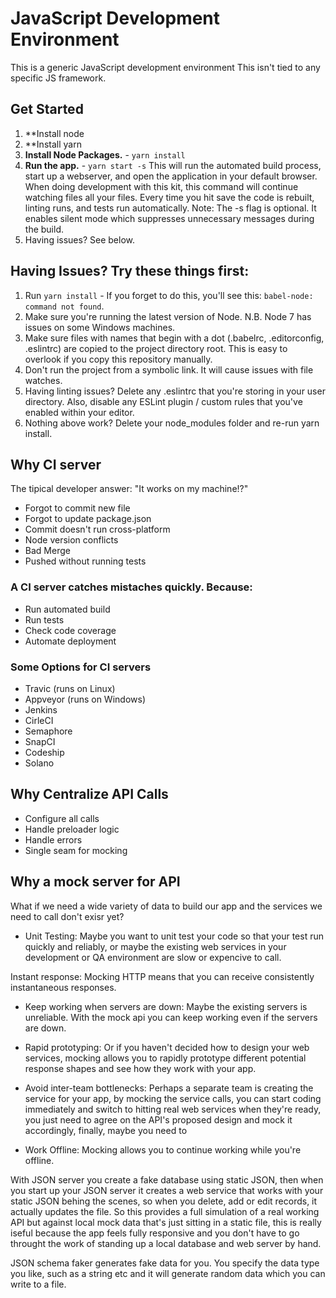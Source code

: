 # JavaScript Development Environment

This is a generic JavaScript development environment 
This isn't tied to any specific JS framework.

## Get Started

1. **Install node
2. **Install yarn
4. **Install Node Packages.** - `yarn install`
5. **Run the app.** - `yarn start -s`
This will run the automated build process, start up a webserver, and open the application in your default browser.
When doing development with this kit, this command will continue watching files all your files. Every time you hit save the code is rebuilt, linting runs, and tests run automatically.
Note: The -s flag is optional. It enables silent mode which suppresses unnecessary messages during the build.
6. Having issues? See below.

## Having Issues? Try these things first:

1. Run `yarn install` - If you forget to do this, you'll see this: `babel-node: command not found`.
2. Make sure you're running the latest version of Node. N.B. Node 7 has issues on some Windows machines.
3. Make sure files with names that begin with a dot (.babelrc, .editorconfig, .eslintrc) are copied to the project directory root. This is easy to overlook if you copy this repository manually.
4. Don't run the project from a symbolic link. It will cause issues with file watches.
5. Having linting issues? Delete any .eslintrc that you're storing in your user directory. Also, disable any ESLint plugin / custom rules that you've enabled within your editor.
6. Nothing above work? Delete your node_modules folder and re-run yarn install.

## Why CI server

The tipical developer answer: "It works on my machine!?"

- Forgot to commit new file
- Forgot to update package.json
- Commit doesn't run cross-platform
- Node version conflicts
- Bad Merge
- Pushed without running tests

### A CI server catches mistaches quickly. Because:

- Run automated build
- Run tests
- Check code coverage
- Automate deployment

### Some Options for CI servers

- Travic   (runs on Linux)
- Appveyor (runs on Windows)
- Jenkins
- CirleCI
- Semaphore
- SnapCI
- Codeship
- Solano

## Why Centralize API Calls

- Configure all calls
- Handle preloader logic
- Handle errors
- Single seam for mocking

## Why a mock server for API

What if we need a wide variety of data to build our app
and the services we need to call don't exisr yet?

- Unit Testing: Maybe you want to unit test your code so that your test run quickly and reliably, 
or maybe the existing web services in your development or QA environment are slow
or expencive to call.

Instant response: Mocking HTTP means that you can receive consistently instantaneous responses.

- Keep working when servers are down: Maybe the existing servers is unreliable. With the mock api you can keep working even if the servers are down.

- Rapid prototyping: Or if you haven't decided how to design your web services,
mocking allows you to rapidly prototype different potential
response shapes and see how they work with your app.

- Avoid inter-team bottlenecks: Perhaps a separate team is creating the service for your app,
by mocking the service calls, you can start coding immediately and switch to hitting real web services when
they're ready, you just need to agree on the API's proposed
design and mock it accordingly, finally, maybe you need to 

- Work Offline: Mocking allows you to continue working while you're offline.

With JSON server you create a fake database using static JSON, then when you start up your JSON server
it creates a web service that works with your static JSON behing the scenes, so when you delete, add or edit records,
it actually updates the file.
So this provides a full simulation of a real working API but against local mock data that's just sitting in a static
file, this is really iseful because the app feels fully responsive and you don't have to go throught the work
of standing up a local database and web server by hand.

JSON schema faker generates fake data for you. You specify the data type you like, such as a string etc and it will generate random data which you can write to a file.


